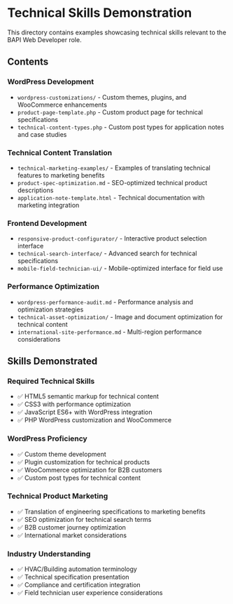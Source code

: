 # Technical Skills Demonstration

This directory contains examples showcasing technical skills relevant to the BAPI Web Developer role.

## Contents

### WordPress Development

- `wordpress-customizations/` - Custom themes, plugins, and WooCommerce enhancements
- `product-page-template.php` - Custom product page for technical specifications
- `technical-content-types.php` - Custom post types for application notes and case studies

### Technical Content Translation

- `technical-marketing-examples/` - Examples of translating technical features to marketing benefits
- `product-spec-optimization.md` - SEO-optimized technical product descriptions
- `application-note-template.html` - Technical documentation with marketing integration

### Frontend Development

- `responsive-product-configurator/` - Interactive product selection interface
- `technical-search-interface/` - Advanced search for technical specifications
- `mobile-field-technician-ui/` - Mobile-optimized interface for field use

### Performance Optimization

- `wordpress-performance-audit.md` - Performance analysis and optimization strategies
- `technical-asset-optimization/` - Image and document optimization for technical content
- `international-site-performance.md` - Multi-region performance considerations

## Skills Demonstrated

### Required Technical Skills

- ✅ HTML5 semantic markup for technical content
- ✅ CSS3 with performance optimization
- ✅ JavaScript ES6+ with WordPress integration
- ✅ PHP WordPress customization and WooCommerce

### WordPress Proficiency

- ✅ Custom theme development
- ✅ Plugin customization for technical products
- ✅ WooCommerce optimization for B2B customers
- ✅ Custom post types for technical content

### Technical Product Marketing

- ✅ Translation of engineering specifications to marketing benefits
- ✅ SEO optimization for technical search terms
- ✅ B2B customer journey optimization
- ✅ International market considerations

### Industry Understanding

- ✅ HVAC/Building automation terminology
- ✅ Technical specification presentation
- ✅ Compliance and certification integration
- ✅ Field technician user experience considerations
